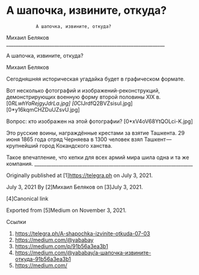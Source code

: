 #                А шапочка, извините, откуда?
               А шапочка, извините, откуда?

   Михаил Беляков
     __________________________________________________________________

А шапочка, извините, откуда?

   Михаил Беляков

   Сегодняшняя историческая угадайка будет в графическом формате.

   Вот несколько фотографий и изображений-реконструкций, демонстрирующих
   военную форму второй половины XIX в.
   [0*RLwhYaRejgyJdrLa.jpg] [0*CIJrdfQ2BVZsisuI.jpg]
   [0*y16kqmCHZDuUZsvU.jpg]

   Вопрос: кто изображен на этой фотографии?
   [0*xV4oV68YtQOLci-K.jpg]

   Это русские воины, награждённые крестами за взятие Ташкента. 29 июня
   1865 года отряд Черняева в 1300 человек взял Ташкент — крупнейший город
   Кокандского ханства.

   Такое впечатление, что кепки для всех армий мира шила одна и та же
   компания.
     __________________________________________________________________

   Originally published at [1]https://telegra.ph on July 3, 2021.

<time>July 3, 2021</time>
   By [2]Михаил Беляков on [3]July 3, 2021.

   [4]Canonical link

   Exported from [5]Medium on November 3, 2021.

Ссылки

   1. https://telegra.ph/A-shapochka-izvinite-otkuda-07-03
   2. https://medium.com/@yababay
   3. https://medium.com/p/91b56a3ea3b1
   4. https://medium.com/@yababay/а-шапочка-извините-откуда-91b56a3ea3b1
   5. https://medium.com/
